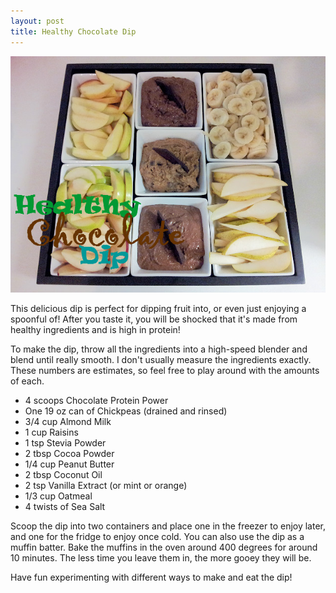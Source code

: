 ```yaml
---
layout: post
title: Healthy Chocolate Dip  
---
```


![Chocolate Dip](/images/chocolate_dip.jpg)

This delicious dip is perfect for dipping fruit into, or even just enjoying a spoonful of! After you taste it, you will be shocked that it's made from healthy ingredients and is high in protein! 

To make the dip, throw all the ingredients into a high-speed blender and blend until really smooth. I don't usually measure the ingredients exactly. These numbers are estimates, so feel free to play around with the amounts of each. 

- 4 scoops Chocolate Protein Power
- One 19 oz can of Chickpeas (drained and rinsed)
- 3/4 cup Almond Milk
- 1 cup Raisins
- 1 tsp Stevia Powder
- 2 tbsp Cocoa Powder
- 1/4 cup Peanut Butter 
- 2 tbsp Coconut Oil
- 2 tsp Vanilla Extract (or mint or orange) 
- 1/3 cup Oatmeal
- 4 twists of Sea Salt 

Scoop the dip into two containers and place one in the freezer to enjoy later, and one for the fridge to enjoy once cold. You can also use the dip as a muffin batter. Bake the muffins in the oven around 400 degrees for around 10 minutes. The less time you leave them in, the more gooey they will be.  

Have fun experimenting with different ways to make and eat the dip! 
  
